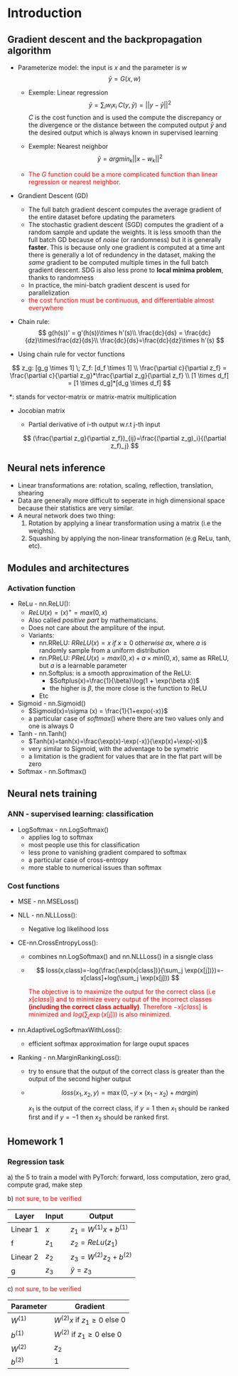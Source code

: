 # Introduction

## Gradient descent and the backpropagation algorithm

- Parameterize model: the input is $x$ and the parameter is $w$
  $$
  \bar{y} = G(x, w)
  $$

  - Exemple: Linear regression
    $$
    \bar{y} = \sum_iw_ix_i \; C(y,\bar{y}) = ||y-\bar{y}||^2
    $$
    $C$ is the cost function and is used the compute the discrepancy or the divergence or the distance between the computed output $\bar{y}$ and the desired output which is always known in supervised learning 

  - Exemple: Nearest neighbor
    $$
    \bar{y} = argmin_k ||x-w_k||^2
    $$

  - <span style='color:red'>The $G$ function could be a more complicated function than linear regression or nearest neighbor</span>.

- Grandient Descent (GD)
  - The full batch gradient descent computes the average gradient of the entire dataset before updating the parameters
  - The stochastic gradient descent (SGD) computes the gradient of a random sample and update the weights. It is less smooth than the full batch GD because of *noise* (or randomness) but it is generally **faster**. This is because only one gradient is computed at a time ant there is generally a lot of redundency in the dataset, making the *same* gradient to be computed multiple times in the full batch gradient descent. SDG is also less prone to **local minima problem**, thanks to randomness
  - In practice, the mini-batch gradient descent is used for parallelization
  - <span style='color:red'>the cost function must be continuous, and differentiable almost everywhere</span>

- Chain rule:
  $$
  g(h(s))' = g'(h(s))\times h'(s)\\
  \frac{dc}{ds} = \frac{dc}{dz}\times\frac{dz}{ds}\\
  \frac{dc}{ds}=\frac{dc}{dz}\times h'(s)
  $$



- Using chain rule for vector functions

$$
z_g: [g_g \times 1] \; Z_f: [d_f \times 1] \\
\frac{\partial c}{\partial z_f} = \frac{\partial c}{\partial z_g}*\frac{\partial z_g}{\partial z_f} \\
[1 \times d_f] = [1 \times d_g]*[d_g \times d_f]
$$

​		$*$: stands for vector-matrix or matrix-matrix multiplication

- Jocobian matrix

  - Partial derivative of i-th output w.r.t j-th input

  $$
  (\frac{\partial z_g}{\partial z_f})_{ij}=\frac{(\partial z_g)_i}{(\partial z_f)_j}
  $$

  

## Neural nets inference

- Linear transformations are: rotation, scaling, reflection, translation, shearing
- Data are generally more difficult to seperate in high dimensional space  because their statistics are very similar. 
- A neural network does two thing:
  1. Rotation by applying a linear transformation using a matrix (i.e the weights).
  2. Squashing by applying the non-linear transformation (e.g ReLu, tanh, etc).

## Modules and architectures

### Activation function

- ReLu - nn.ReLU(): 
  - $ReLU(x)=(x)^+=max(0,x)$
  - Also called *positive part* by mathematicians. 
  - Does not care about the ampliture of the input.
  - Variants: 
    - nn.RReLU: $RReLU(x)=x \;if \; x \ge 0 \; otherwise \;ax$, where $a$ is randomly sample from a uniform distribution
    - nn.PReLU: $PReLU(x) = max(0,x)+a\times min(0,x)$,  same as RReLU, but $a$ is a learnable parameter
    - nn.Softplus: is a smooth approximation of the ReLU: 
      - $Softplus(x)=\frac{1}{\beta}\log(1 + \exp(\beta x))$
      - the higher is $\beta$, the more close is the function to ReLU
    - Etc
- Sigmoid - nn.Sigmoid()
  - $Sigmoid(x)=\sigma (x) = \frac{1}{1+expo(-x)}$
  - a particular case of $softmax()$ where there are two values only and one is always $0$
- Tanh - nn.Tanh()
  - $Tanh(x)=tanh(x)=\frac{\exp(x)-\exp(-x)}{\exp(x)+\exp(-x)}$
  - very similar to Sigmoid, with the adventage to be symetric 
  - a limitation is the gradient for values that are in the flat part will be zero
- Softmax - nn.Softmax()

## Neural nets training

### ANN - supervised learning: classification	
- LogSoftmax - nn.LogSoftmax()
  - applies log to softmax
  - most people use this for classification
  - less prone to vanishing gradient compared to softmax
  - a particular case of cross-entropy
  - more stable to numerical issues than softmax

### Cost functions

- MSE - nn.MSELoss()

- NLL - nn.NLLLoss(): 

  - Negative log likelihood loss

- CE-nn.CrossEntropyLoss(): 

  - combines nn.LogSoftmax() and nn.NLLLoss() in a sisngle class

  - $$
    loss(x,class)=-log(\frac{\exp(x[class])}{\sum_j \exp(x[j])})=-x[class]+log(\sum_j \exp(x[j]))
    $$

    <span style='color:red'>The objective is to maximize the output for the correct class (i.e $x[class]$) and to minimize every output of the incorrect classes **(including the correct class actually)**. Therefore $-x[class]$ is minimized and $log(\sum_j \exp(x[j]))$ is also minimized.</span>

- nn.AdaptiveLogSoftmaxWithLoss(): 

  - efficient softmax approximation for large ouput spaces

- Ranking - nn.MarginRankingLoss(): 

  - try to ensure that the output of the correct class is greater than the output of the second higher output

  - $$
    loss(x_1,x_2,y)=\max(0,-y\times(x_1-x_2)+margin)
    $$

    $x_1$ is the output of the correct class, if $y=1$ then $x_1$ should be ranked first and if $y=-1$ then $x_2$ should be ranked first.

## Homework 1

### Regression task

a) the $5$ to train a model with PyTorch: forward, loss computation, zero grad, compute grad, make step

b) <span style='color:red'>not sure, to be verified</span>

| Layer    | Input | Output                     |
| -------- | ----- | -------------------------- |
| Linear 1 | $x$   | $z_1 = W^{(1)}x+b^{(1)}$   |
| f        | $z_1$ | $z_2 = ReLu(z_1)$          |
| Linear 2 | $z_2$ | $z_3=W^{(2)}z_2 + b^{(2)}$ |
| g        | $z_3$ | $\hat{y}=z_3$              |



c) <span style='color:red'>not sure, to be verified</span>

| Parameter | Gradient                          |
| --------- | --------------------------------- |
| $W^{(1)}$ | $W^{(2)}x$ if $z_1\ge 0$ else $0$ |
| $b^{(1)}$ | $W^{(2)}$ if $z_1\ge 0$ else $0$  |
| $W^{(2)}$ | $z_2$                             |
| $b^{(2)}$ | $1$                               |


